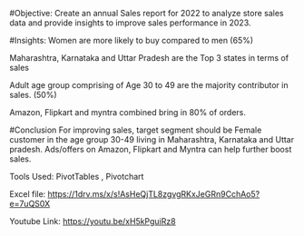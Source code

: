 
#Objective:
Create an annual Sales report for 2022 to analyze store sales data and provide insights to improve sales performance in 2023.


#Insights: 
Women are more likely to buy compared to men (65%)


Maharashtra, Karnataka and Uttar Pradesh are the Top 3 states in terms of sales


Adult age group comprising of Age 30 to 49 are the majority contributor in sales. (50%)


Amazon, Flipkart and myntra combined bring in 80% of orders. 


#Conclusion
For improving sales, target segment should be Female customer in the age group 30-49 living in Maharashtra, Karnataka and Uttar pradesh. Ads/offers on Amazon, Flipkart and Myntra can help further boost sales.


Tools Used: PivotTables , Pivotchart 


Excel file: https://1drv.ms/x/s!AsHeQjTL8zgvgRKxJeGRn9CchAo5?e=7uQS0X 


Youtube Link: https://youtu.be/xH5kPguiRz8

